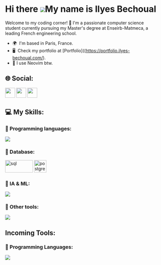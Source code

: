 Hi there ![](https://user-images.githubusercontent.com/18350557/176309783-0785949b-9127-417c-8b55-ab5a4333674e.gif)My name is Ilyes Bechoual
=========================================================================================================================================
Welcome to my coding corner! 🚀 I'm a passionate computer science student currently pursuing my Master's degree at Enseirb-Matmeca, a leading French engineering school.

* 🌍  I'm based in Paris, France.
* 🖥️  Check my portfolio at [Portfolio]((https://portfolio.ilyes-bechoual.com/).
* 🌱  I use Neovim btw.

<h2 align="left">🌐 Social:</h2>
<p align="left"> <a href="https://www.github.com/Bugz-gg" target="_blank" rel="noreferrer"><img src="https://skillicons.dev/icons?i=github" width="32" height="32" /></a> <a href="https://www.linkedin.com/in/ilyes-bechoual/" target="_blank" rel="noreferrer"><img src="https://skillicons.dev/icons?i=linkedin" width="32" height="32" /></a> <a href="mailto:bechoual.ilyes@gmail.com" target="_blank" rel="noreferrer">
  <img src="https://skillicons.dev/icons?i=gmail" width="32" height="32" />
</a>
</p>

<h2 align="left">💻 My Skills:</h2>

<h3 align="left">🔨 Programming languages:</h3>
<p align="left">
  <img src="https://skillicons.dev/icons?i=python,c,cpp,go,js,ts,html,kotlin,java" />
</p>

<h3 align="left">📁 Database:</h3>
  <a href="https://fr.wikipedia.org/wiki/Structured_Query_Language" target="blank" rel="noreferrer"><img src="https://upload.wikimedia.org/wikipedia/commons/8/87/Sql_data_base_with_logo.png" alt="sql" width="90" height="40" /></a>
  <a href="https://www.postgresql.org/" target="blank" rel="noreferrer"><img src="https://upload.wikimedia.org/wikipedia/commons/a/ad/Logo_PostgreSQL.png" alt="postgresql" width="40" height="40" /></a>

<h3 align="left">🧠 IA & ML:</h3>
      <img src="https://skillicons.dev/icons?i=pytorch,sklearn" />

<h3 align="left">🔎 Other tools:</h3>
<p align="left">
  <img src="https://skillicons.dev/icons?i=git,bash,linux,vim,vscode,azure,latex,docker,kubernetes,kafka,spring,gcp,nginx" />
  
<h2 align="left">Incoming Tools:</h2>

<h3 align="left">🔧 Programming Languages:</h3>
  <a href="https://skillicons.dev">
    <img src="https://skillicons.dev/icons?i=rust,zig" />
  </a>
<!--  <h3 align="left">🔧 Tools</h3>
<p align="left">
  #<a href="https://skillicons.dev">
   # <img src="https://skillicons.dev/icons?i=docker" />
 # </a>
#</p>

<h3 align="left">Badges:</h3>
<a href="https://github.com/Bugz-gg" align="center"><img src="https://github-readme-stats.vercel.app/api/top-langs/?username=Bugz-gg&layout=donut-vertical&langs_count=5&title_color=0891b2&theme=ambient_gradient&hide_border=true&locale=en&custom_title=Top%5%Languages" alt="Top Languages" />
<p>&nbsp;<img align="center" src="https://github-readme-stats.vercel.app/api?username=Bugz-gg&show_icons=true&title_color=0891b2&theme=ambient_gradient&hide_border=true&locale=en&repo=convoychat"
    alt="Bugz-gg" /></p>

<br>
</a>

**Have a nice day !**




<!--
**Bugz-gg/Bugz-gg** is a ✨ _special_ ✨ repository because its `README.md` (this file) appears on your GitHub profile.

Here are some ideas to get you started:

- 🔭 I’m currently working on ...
- 🌱 I’m currently learning ...
- 👯 I’m looking to collaborate on ...
- 🤔 I’m looking for help with ...
- 💬 Ask me about ...
- 📫 How to reach me: ...
- 😄 Pronouns: ...
- ⚡ Fun fact: ...
-->
